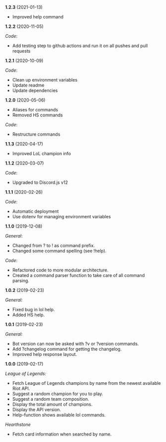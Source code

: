 **1.2.3** (2021-01-13)

- Improved help command

**1.2.2** (2020-11-05)

_Code_:

- Add testing step to github actions and run it on all pushes and pull requests

**1.2.1** (2020-10-09)

_Code_:

- Clean up environment variables
- Update readme
- Update dependencies

**1.2.0** (2020-05-06)

- Aliases for commands
- Removed HS commands

_Code_:

- Restructure commands

**1.1.3** (2020-04-17)

- Improved LoL champion info

**1.1.2** (2020-03-07)

_Code_:

- Upgraded to Discord.js v12

**1.1.1** (2020-02-26)

_Code_:

- Automatic deployment
- Use dotenv for managing environment variables

**1.1.0** (2019-12-08)

_General_:

- Changed from ? to ! as command prefix.
- Changed some command spelling (see !help).

_Code_:

- Refactored code to more modular architecture.
- Created a command parser function to take care of all command parsing.

**1.0.2** (2019-02-23)

_General:_

- Fixed bug in lol help.
- Added HS help.

**1.0.1** (2019-02-23)

_General:_

- Bot version can now be asked with ?v or ?version commands.
- Add ?changelog command for getting the changelog.
- Improved help response layout.

**1.0.0** (2019-02-17)

_League of Legends:_

- Fetch League of Legends champions by name from the newest available Riot API.
- Suggest a random champion for you to play.
- Suggest a random team composition.
- Display the total amount of champions.
- Display the API version.
- Help-function shows available lol commands.

_Hearthstone_

- Fetch card information when searched by name.
